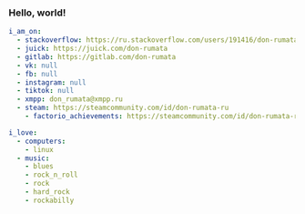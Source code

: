 ### Hello, world!

```yaml
i_am_on:
  - stackoverflow: https://ru.stackoverflow.com/users/191416/don-rumata?tab=profile
  - juick: https://juick.com/don-rumata
  - gitlab: https://gitlab.com/don-rumata
  - vk: null
  - fb: null
  - instagram: null
  - tiktok: null
  - xmpp: don_rumata@xmpp.ru
  - steam: https://steamcommunity.com/id/don-rumata-ru
    - factorio_achievements: https://steamcommunity.com/id/don-rumata-ru/stats/427520/achievements/

i_love:
  - computers:
    - linux
  - music:
    - blues
    - rock_n_roll
    - rock
    - hard_rock
    - rockabilly
```

<!-- [![](https://ru.stackoverflow.com/users/flair/191416.png?theme=dark "ru.stackoverflow.com")](https://ru.stackoverflow.com/users/191416/don-rumata?tab=profile) -->

<!--
**don-rumata/don-rumata** is a ✨ _special_ ✨ repository because its `README.md` (this file) appears on your GitHub profile.

Here are some ideas to get you started:

- 🔭 I’m currently working on ...
- 🌱 I’m currently learning ...
- 👯 I’m looking to collaborate on ...
- 🤔 I’m looking for help with ...
- 💬 Ask me about ...
- 📫 How to reach me: ...
- 😄 Pronouns: ...
- ⚡ Fun fact: ...
-->
